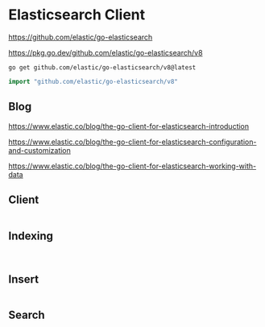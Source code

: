 # Elasticsearch Client

https://github.com/elastic/go-elasticsearch

https://pkg.go.dev/github.com/elastic/go-elasticsearch/v8

```shell
go get github.com/elastic/go-elasticsearch/v8@latest
```

```go
import "github.com/elastic/go-elasticsearch/v8"
```

## Blog

https://www.elastic.co/blog/the-go-client-for-elasticsearch-introduction

https://www.elastic.co/blog/the-go-client-for-elasticsearch-configuration-and-customization

https://www.elastic.co/blog/the-go-client-for-elasticsearch-working-with-data

## Client

```go

```

## Indexing

```go

```

```go

```

## Insert

```go

```

## Search

```go

```

